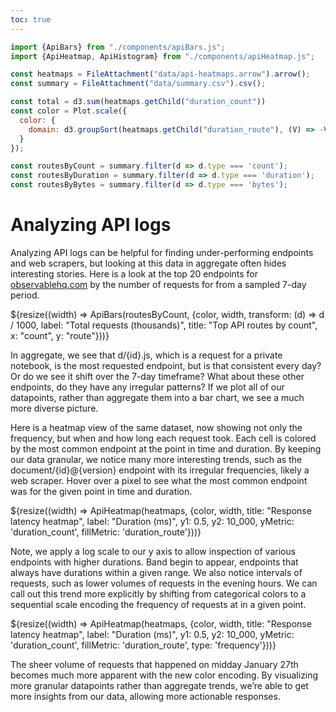 ```yaml
---
toc: true
---
```


```js
import {ApiBars} from "./components/apiBars.js";
import {ApiHeatmap, ApiHistogram} from "./components/apiHeatmap.js";
```

```js
const heatmaps = FileAttachment("data/api-heatmaps.arrow").arrow();
const summary = FileAttachment("data/summary.csv").csv();
```

```js
const total = d3.sum(heatmaps.getChild("duration_count"))
const color = Plot.scale({
  color: {
    domain: d3.groupSort(heatmaps.getChild("duration_route"), (V) => -V.length, (d) => d).filter((d) => d) // prettier-ignore
  }
});

const routesByCount = summary.filter(d => d.type === 'count');
const routesByDuration = summary.filter(d => d.type === 'duration');
const routesByBytes = summary.filter(d => d.type === 'bytes');
```

# Analyzing API logs

Analyzing API logs can be helpful for finding under-performing endpoints and web scrapers, but looking at this data in aggregate often hides interesting stories. Here is a look at the top 20 endpoints for [observablehq.com](https://observablehq.com/) by the number of requests for from a sampled 7-day period.

<div class="grid" style="grid-auto-rows: 532px;">
  <div class="card">${resize((width) => ApiBars(routesByCount, {color, width, transform: (d) => d / 1000, label: "Total requests (thousands)", title: "Top API routes by count", x: "count", y: "route"}))}</div>
</div>

In aggregate, we see that d/{id}.js, which is a request for a private notebook, is the most requested endpoint, but is that consistent every day? Or do we see it shift over the 7-day timeframe? What about these other endpoints, do they have any irregular patterns? If we plot all of our datapoints, rather than aggregate them into a bar chart, we see a much more diverse picture.

Here is a heatmap view of the same dataset, now showing not only the frequency, but when and how long each request took. Each cell is colored by the most common endpoint at the point in time and duration. By keeping our data granular, we notice many more interesting trends, such as the document/{id}@{version} endpoint with its irregular frequencies, likely a web scraper. Hover over a pixel to see what the most common endpoint was for the given point in time and duration.

<div class="grid grid-cols-1" style="grid-auto-rows: 611px;">
  <div class="card">${resize((width) => ApiHeatmap(heatmaps, {color, width, title: "Response latency heatmap", label: "Duration (ms)", y1: 0.5, y2: 10_000, yMetric: 'duration_count', fillMetric: 'duration_route'}))}</div>
</div>

Note, we apply a log scale to our y axis to allow inspection of various endpoints with higher durations. Band begin to appear, endpoints that always have durations within a given range. We also notice intervals of requests, such as lower volumes of requests in the evening hours. We can call out this trend more explicitly by shifting from categorical colors to a sequential scale encoding the frequency of requests at in a given point.

<div class="grid grid-cols-1" style="grid-auto-rows: 611px;">
  <div class="card">${resize((width) => ApiHeatmap(heatmaps, {color, width, title: "Response latency heatmap", label: "Duration (ms)", y1: 0.5, y2: 10_000, yMetric: 'duration_count', fillMetric: 'duration_route', type: 'frequency'}))}</div>
</div>

The sheer volume of requests that happened on midday January 27th becomes much more apparent with the new color encoding. By visualizing more granular datapoints rather than aggregate trends, we’re able to get more insights from our data, allowing more actionable responses.
